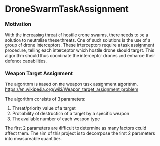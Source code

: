 # DroneSwarmTaskAssignment
### Motivation
With the increasing threat of hostile drone swarms, there needs to be a solution to neutralise these threats. One of such solutions is the use of a group of drone interceptors. These interceptors require a task assignment procedure, telling each interceptor which hostile drone should target. This algorithm should thus coordinate the interceptor drones and enhance their defence capabilities.

### Weapon Target Assignment
The algorithm is based on the weapon task assignment algorithm.
https://en.wikipedia.org/wiki/Weapon_target_assignment_problem

The algorithm consists of 3 parameters: 
1. Threat/priority value of a target
2. Probability of destruction of a target by a specific weapon 
3. The available number of each weapon type

The first 2 parameters are difficult to determine as many factors could affect them. The aim of this project is to decompose the first 2 parameters into measureable quantities.
